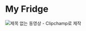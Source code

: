 # My Fridge
![제목 없는 동영상 - Clipchamp로 제작](https://github.com/tjehdgh/myfridge/assets/146055280/47b947bf-b6dc-41de-8695-24c356d28d40)



